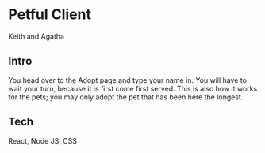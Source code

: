 # Petful Client

Keith and Agatha

## Intro

You head over to the Adopt page and type your name in.  You will have to wait your turn, because it is first come first served.  This is also how it works for the pets; you may only adopt the pet that has been here the longest.


## Tech

React, Node JS, CSS